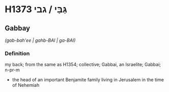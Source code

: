 # H1373 גַּבַּי / גבי

## Gabbay

_(gab-bah'ee | ɡahb-BAI | ɡa-BAI)_

### Definition

my back; from the same as H1354; collective; Gabbai, an Israelite; Gabbai; n-pr-m

- the head of an important Benjamite family living in Jerusalem in the time of Nehemiah
